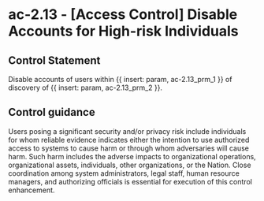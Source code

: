 # ac-2.13 - \[Access Control\] Disable Accounts for High-risk Individuals

## Control Statement

Disable accounts of users within {{ insert: param, ac-2.13_prm_1 }} of discovery of {{ insert: param, ac-2.13_prm_2 }}.

## Control guidance

Users posing a significant security and/or privacy risk include individuals for whom reliable evidence indicates either the intention to use authorized access to systems to cause harm or through whom adversaries will cause harm. Such harm includes the adverse impacts to organizational operations, organizational assets, individuals, other organizations, or the Nation. Close coordination among system administrators, legal staff, human resource managers, and authorizing officials is essential for execution of this control enhancement.
